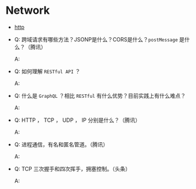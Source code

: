 # Network

- [http](/network_protocol/index)

- Q: 跨域请求有哪些方法？JSONP是什么？CORS是什么？`postMessage` 是什么？（腾讯）

  A:

- Q: 如何理解 `RESTful API` ？

  A:

- Q: 什么是 `GraphQL` ？相比 `RESTful` 有什么优势？目前实践上有什么难点？

  A:

- Q: HTTP ， TCP ， UDP ， IP 分别是什么？（腾讯）

  A:

- Q: 进程通信，有名和匿名管道。（腾讯）

  A:

- Q: TCP 三次握手和四次挥手，拥塞控制。（头条）

  A: